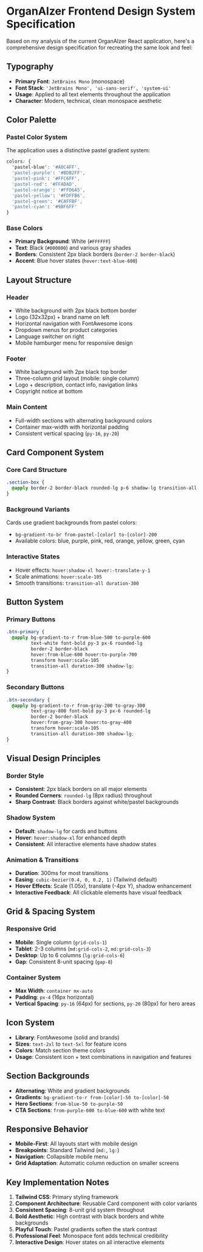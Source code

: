 # OrganAIzer Frontend Design System Specification

Based on my analysis of the current OrganAIzer React application, here's a comprehensive design specification for recreating the same look and feel:

## __Typography__

- __Primary Font__: `JetBrains Mono` (monospace)
- __Font Stack__: `'JetBrains Mono', 'ui-sans-serif', 'system-ui'`
- __Usage__: Applied to all text elements throughout the application
- __Character__: Modern, technical, clean monospace aesthetic

## __Color Palette__

### __Pastel Color System__

The application uses a distinctive pastel gradient system:

```css
colors: {
  'pastel-blue': '#A0C4FF',
  'pastel-purple': '#BDB2FF',
  'pastel-pink': '#FFC6FF',
  'pastel-red': '#FFADAD',
  'pastel-orange': '#FFD6A5',
  'pastel-yellow': '#FDFFB6',
  'pastel-green': '#CAFFBF',
  'pastel-cyan': '#9BF6FF'
}
```

### __Base Colors__

- __Primary Background__: White (`#FFFFFF`)
- __Text__: Black (`#000000`) and various gray shades
- __Borders__: Consistent 2px black borders (`border-2 border-black`)
- __Accent__: Blue hover states (`hover:text-blue-600`)

## __Layout Structure__

### __Header__

- White background with 2px black bottom border
- Logo (32x32px) + brand name on left
- Horizontal navigation with FontAwesome icons
- Dropdown menus for product categories
- Language switcher on right
- Mobile hamburger menu for responsive design

### __Footer__

- White background with 2px black top border
- Three-column grid layout (mobile: single column)
- Logo + description, contact info, navigation links
- Copyright notice at bottom

### __Main Content__

- Full-width sections with alternating background colors
- Container max-width with horizontal padding
- Consistent vertical spacing (`py-16`, `py-20`)

## __Card Component System__

### __Core Card Structure__

```css
.section-box {
  @apply border-2 border-black rounded-lg p-6 shadow-lg transition-all duration-300;
}
```

### __Background Variants__

Cards use gradient backgrounds from pastel colors:

- `bg-gradient-to-br from-pastel-[color] to-[color]-200`
- Available colors: blue, purple, pink, red, orange, yellow, green, cyan

### __Interactive States__

- Hover effects: `hover:shadow-xl hover:-translate-y-1`
- Scale animations: `hover:scale-105`
- Smooth transitions: `transition-all duration-300`

## __Button System__

### __Primary Buttons__

```css
.btn-primary {
  @apply bg-gradient-to-r from-blue-500 to-purple-600
         text-white font-bold py-3 px-6 rounded-lg
         border-2 border-black
         hover:from-blue-600 hover:to-purple-700
         transform hover:scale-105
         transition-all duration-300 shadow-lg;
}
```

### __Secondary Buttons__

```css
.btn-secondary {
  @apply bg-gradient-to-r from-gray-200 to-gray-300
         text-gray-800 font-bold py-3 px-6 rounded-lg
         border-2 border-black
         hover:from-gray-300 hover:to-gray-400
         transform hover:scale-105
         transition-all duration-300 shadow-lg;
}
```

## __Visual Design Principles__

### __Border Style__

- __Consistent__: 2px black borders on all major elements
- __Rounded Corners__: `rounded-lg` (8px radius) throughout
- __Sharp Contrast__: Black borders against white/pastel backgrounds

### __Shadow System__

- __Default__: `shadow-lg` for cards and buttons
- __Hover__: `hover:shadow-xl` for enhanced depth
- __Consistent__: All interactive elements have shadow states

### __Animation & Transitions__

- __Duration__: 300ms for most transitions
- __Easing__: `cubic-bezier(0.4, 0, 0.2, 1)` (Tailwind default)
- __Hover Effects__: Scale (1.05x), translate (-4px Y), shadow enhancement
- __Interactive Feedback__: All clickable elements have visual feedback

## __Grid & Spacing System__

### __Responsive Grid__

- __Mobile__: Single column (`grid-cols-1`)
- __Tablet__: 2-3 columns (`md:grid-cols-2`, `md:grid-cols-3`)
- __Desktop__: Up to 6 columns (`lg:grid-cols-6`)
- __Gap__: Consistent 8-unit spacing (`gap-8`)

### __Container System__

- __Max Width__: `container mx-auto`
- __Padding__: `px-4` (16px horizontal)
- __Vertical Spacing__: `py-16` (64px) for sections, `py-20` (80px) for hero areas

## __Icon System__

- __Library__: FontAwesome (solid and brands)
- __Sizes__: `text-2xl` to `text-5xl` for feature icons
- __Colors__: Match section theme colors
- __Usage__: Consistent icon + text combinations in navigation and features

## __Section Backgrounds__

- __Alternating__: White and gradient backgrounds
- __Gradients__: `bg-gradient-to-r from-[color]-50 to-[color]-50`
- __Hero Sections__: `from-blue-50 to-purple-50`
- __CTA Sections__: `from-purple-600 to-blue-600` with white text

## __Responsive Behavior__

- __Mobile-First__: All layouts start with mobile design
- __Breakpoints__: Standard Tailwind (`md:`, `lg:`)
- __Navigation__: Collapsible mobile menu
- __Grid Adaptation__: Automatic column reduction on smaller screens

## __Key Implementation Notes__

1. __Tailwind CSS__: Primary styling framework
2. __Component Architecture__: Reusable Card component with color variants
3. __Consistent Spacing__: 8-unit grid system throughout
4. __Bold Aesthetic__: High contrast with black borders and white backgrounds
5. __Playful Touch__: Pastel gradients soften the stark contrast
6. __Professional Feel__: Monospace font adds technical credibility
7. __Interactive Design__: Hover states on all interactive elements

